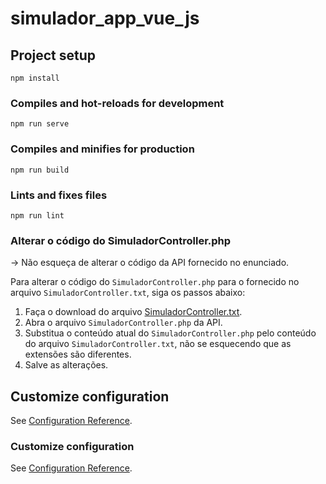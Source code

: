 # simulador_app_vue_js

## Project setup
```
npm install
```

### Compiles and hot-reloads for development
```
npm run serve
```

### Compiles and minifies for production
```
npm run build
```

### Lints and fixes files
```
npm run lint
```

### Alterar o código do SimuladorController.php

-> Não esqueça de alterar o código da API fornecido no enunciado.

Para alterar o código do `SimuladorController.php` para o fornecido no arquivo `SimuladorController.txt`, siga os passos abaixo:

1. Faça o download do arquivo [SimuladorController.txt](SimuladorController.txt).
2. Abra o arquivo `SimuladorController.php` da API.
3. Substitua o conteúdo atual do `SimuladorController.php` pelo conteúdo do arquivo `SimuladorController.txt`, não se esquecendo que as extensões são diferentes.
4. Salve as alterações.

## Customize configuration

See [Configuration Reference](https://cli.vuejs.org/config/).


### Customize configuration
See [Configuration Reference](https://cli.vuejs.org/config/).
